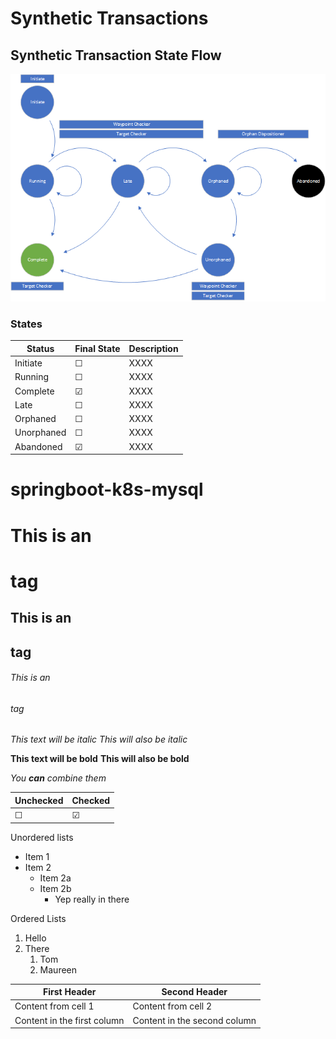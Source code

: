 # Synthetic Transactions

## Synthetic Transaction State Flow
![alt text](readme_resources/SynthTransactionStateFlow.png "Synthetic Transaction State Flow")

### States
Status | Final State | Description
------ | ----------- | ----------------------------------
Initiate | &#9744; | XXXX
Running | &#9744; | XXXX
Complete | &#9745; | XXXX
Late | &#9744; | XXXX
Orphaned | &#9744; | XXXX
Unorphaned | &#9744; |  XXXX
Abandoned | &#9745; | XXXX



# springboot-k8s-mysql

# This is an <h1> tag
## This is an <h2> tag
###### This is an <h6> tag

*This text will be italic*
_This will also be italic_

**This text will be bold**
__This will also be bold__

_You **can** combine them_

| Unchecked | Checked |
| --------- | ------- |
| &#9744;   | &#9745; |

Unordered lists
* Item 1
* Item 2
  * Item 2a
  * Item 2b
    * Yep really in there

Ordered Lists
1.  Hello
1.  There
    1. Tom
    1. Maureen

First Header | Second Header
------------ | -------------
Content from cell 1 | Content from cell 2
Content in the first column | Content in the second column

